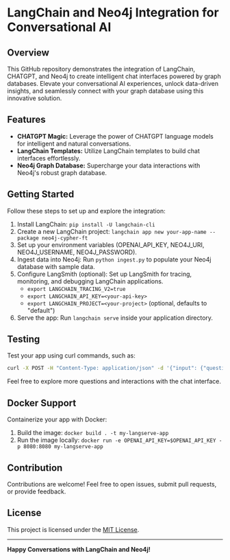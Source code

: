 # LangChain and Neo4j Integration for Conversational AI

## Overview

This GitHub repository demonstrates the integration of LangChain, CHATGPT, and Neo4j to create intelligent chat interfaces powered by graph databases. Elevate your conversational AI experiences, unlock data-driven insights, and seamlessly connect with your graph database using this innovative solution.

## Features

- **CHATGPT Magic:** Leverage the power of CHATGPT language models for intelligent and natural conversations.
- **LangChain Templates:** Utilize LangChain templates to build chat interfaces effortlessly.
- **Neo4j Graph Database:** Supercharge your data interactions with Neo4j's robust graph database.

## Getting Started

Follow these steps to set up and explore the integration:

1. Install LangChain: `pip install -U langchain-cli`
2. Create a new LangChain project: `langchain app new your-app-name --package neo4j-cypher-ft`
3. Set up your environment variables (OPENAI_API_KEY, NEO4J_URI, NEO4J_USERNAME, NEO4J_PASSWORD).
4. Ingest data into Neo4j: Run `python ingest.py` to populate your Neo4j database with sample data.
5. Configure LangSmith (optional): Set up LangSmith for tracing, monitoring, and debugging LangChain applications.
   - `export LANGCHAIN_TRACING_V2=true`
   - `export LANGCHAIN_API_KEY=<your-api-key>`
   - `export LANGCHAIN_PROJECT=<your-project>` (optional, defaults to "default")
6. Serve the app: Run `langchain serve` inside your application directory.

## Testing

Test your app using curl commands, such as:

```bash
curl -X POST -H "Content-Type: application/json" -d '{"input": {"question": "Who are the co-actors of Tom Cruise in any movie?"}}' http://localhost:8000/neo4j-cypher-ft/invoke
```

Feel free to explore more questions and interactions with the chat interface.

## Docker Support

Containerize your app with Docker:

1. Build the image: `docker build . -t my-langserve-app`
2. Run the image locally: `docker run -e OPENAI_API_KEY=$OPENAI_API_KEY -p 8080:8080 my-langserve-app`

## Contribution

Contributions are welcome! Feel free to open issues, submit pull requests, or provide feedback.

## License

This project is licensed under the [MIT License](LICENSE).

---

**Happy Conversations with LangChain and Neo4j!**
